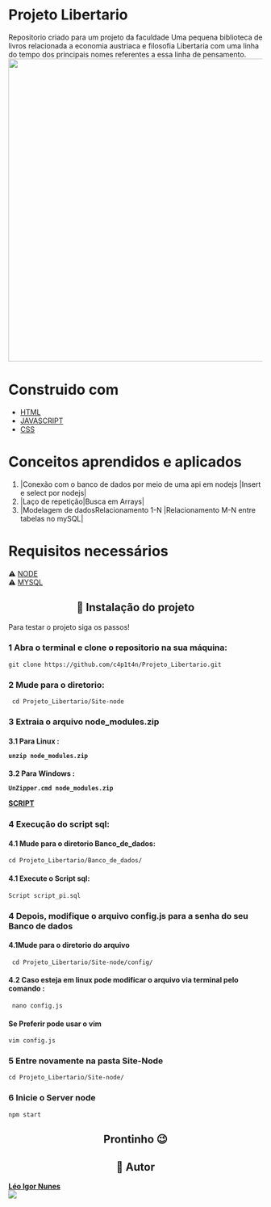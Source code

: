 # Projeto Libertario
Repositorio criado para um projeto da faculdade Uma pequena biblioteca   de livros relacionada a economia austriaca e filosofia Libertaria
com uma linha do tempo dos principais nomes referentes a essa linha de pensamento.
<img src="https://external-content.duckduckgo.com/iu/?u=https%3A%2F%2Fi.ytimg.com%2Fvi%2Fi77ZP6tnjAM%2Fmaxresdefault.jpg&f=1&nofb=1"  width="600px">


# Construido  com 
* [HTML](https://en.wikipedia.org/wiki/HTML) 
* [JAVASCRIPT](https://www.javascript.com)
* [CSS](https://en.wikipedia.org/wiki/CSS)

# Conceitos aprendidos e aplicados
1. |Conexão com o banco de dados por meio de uma api em nodejs |Insert e select por nodejs|
3. |Laço de repetição|Busca em Arrays|
4. |Modelagem de dadosRelacionamento 1-N |Relacionamento M-N entre tabelas no mySQL|

#  Requisitos necessários 
⚠️ [NODE](https://nodejs.org/en/) <br>
⚠️ [MYSQL](https://www.mysql.com/)

<h2 align="center">🔧 Instalação do projeto</h2>
<p>Para testar o projeto  siga os  passos!</p>

<h3><b>1</b> Abra o terminal e clone o repositorio na sua máquina:</h3>

```
git clone https://github.com/c4p1t4n/Projeto_Libertario.git
```
<h3><b>2</b> Mude para o diretorio:</h3>

```
 cd Projeto_Libertario/Site-node
```
<h3><b>3</b> Extraia o arquivo node_modules.zip</h3>

<h4><b>3.1</b> Para Linux :
  
```
unzip node_modules.zip
```
<h4><b>3.2</b> Para Windows :
  
```
UnZipper.cmd node_modules.zip  
```
  [SCRIPT](https://github.com/c4p1t4n/Projeto_Libertario/blob/main/Banco_de_dados/script_pi.sql)

  <h3><b>4</b> Execução do script sql:</h3>
  <h4><b>4.1</b> Mude para o diretorio Banco_de_dados:</h3>
    
  ```
cd Projeto_Libertario/Banco_de_dados/
```
<h4><b>4.1</b> Execute o Script sql:</h3>
  
```
Script script_pi.sql
```

  
  
  
    
  <h3><b>4</b> Depois, modifique o arquivo config.js para a senha do seu Banco de dados </h3>
    
  <h4><b>4.1</b>Mude para o diretorio do arquivo</h4>
  
``` 
 cd Projeto_Libertario/Site-node/config/
```
   <h4><b>4.2</b> Caso esteja em linux pode modificar o arquivo via terminal pelo comando :</h4>
  
``` 
 nano config.js  
```
  
  <h4>Se Preferir pode usar o vim </h4>
   
  ``` 
 vim config.js  
```
    
  <h3><b>5</b>  Entre novamente na pasta Site-Node    </h3>
        
 ``` 
cd Projeto_Libertario/Site-node/
```
  
 <h3><b>6</b>  Inicie o Server node     </h3>
  
 ``` 
npm start
```
 
 <h2 align="center">Prontinho 😉</h2>

  

  


<h2 align="center">🧐 Autor</h2>
<a href="https://github.com/c4p1t4n" title="Github"><b>Léo Igor Nunes</b> </a><br>
<a href="https://www.linkedin.com/in/leo-igor-nunes-de-oliveira-aa43641a5/"><img src="https://img.icons8.com/ios-filled/64/000000/linkedin.png"/></a>


